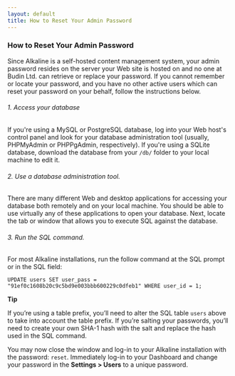 ```yaml
---
layout: default
title: How to Reset Your Admin Password
---
```


### How to Reset Your Admin Password

Since Alkaline is a self-hosted content management system, your admin password resides on the server your Web site is hosted on and no one at Budin Ltd. can retrieve or replace your password. If you cannot remember or locate your password, and you have no other active users which can reset your password on your behalf, follow the instructions below.

###### 1. Access your database

If you're using a MySQL or PostgreSQL database, log into your Web host's control panel and look for your database administration tool (usually, PHPMyAdmin or PHPPgAdmin, respectively). If you're using a SQLite database, download the database from your `/db/` folder to your local machine to edit it.

###### 2. Use a database administration tool.

There are many different Web and desktop applications for accessing your database both remotely and on your local machine. You should be able to use virtually any of these applications to open your database. Next, locate the tab or window that allows you to execute SQL against the database.

###### 3. Run the SQL command.

For most Alkaline installations, run the follow command at the SQL prompt or in the SQL field:

	UPDATE users SET user_pass = "91ef0c1608b20c9c5bd9e003bbb600229c0dfeb1" WHERE user_id = 1;


<div class="note">
	<strong>Tip</strong>
	<p>If you&#8217;re using a table prefix, you&#8217;ll need to alter the SQL table <code>users</code> above to take into account the table prefix. If you&#8217;re salting your passwords, you&#8217;ll need to create your own SHA-1 hash with the salt and replace the hash used in the SQL command.</p>
</div>

You may now close the window and log-in to your Alkaline installation with the password: `reset`. Immediately log-in to your Dashboard and change your password in the **Settings > Users** to a unique password.